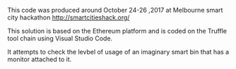 This code was produced around October 24-26 ,2017  at Melbourne smart city hackathon http://smartcitieshack.org/ 

This solution is based on the Ethereum platform and is coded on the Truffle tool chain using Visual Studio Code.

It attempts to check the levbel of usage of an imaginary smart bin that has a monitor attached to it.

